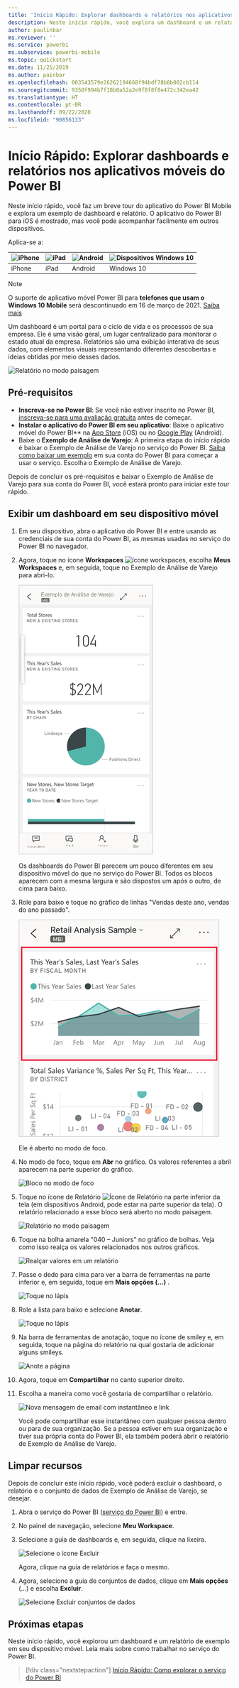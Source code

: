 ```yaml
---
title: 'Início Rápido: Explorar dashboards e relatórios nos aplicativos móveis'
description: Neste início rápido, você explora um dashboard e um relatório de exemplo nos aplicativos móveis do Power BI.
author: paulinbar
ms.reviewer: ''
ms.service: powerbi
ms.subservice: powerbi-mobile
ms.topic: quickstart
ms.date: 11/25/2019
ms.author: painbar
ms.openlocfilehash: 003543579e26262194668f94bdf78b8b002cb114
ms.sourcegitcommit: 9350f994b7f18b0a52a2e9f8f8f8e472c342ea42
ms.translationtype: HT
ms.contentlocale: pt-BR
ms.lasthandoff: 09/22/2020
ms.locfileid: "90856133"
---
```

# <a name="quickstart-explore-dashboards-and-reports-in-the-power-bi-mobile-apps"></a>Início Rápido: Explorar dashboards e relatórios nos aplicativos móveis do Power BI
Neste início rápido, você faz um breve tour do aplicativo do Power BI Mobile e explora um exemplo de dashboard e relatório. O aplicativo do Power BI para iOS é mostrado, mas você pode acompanhar facilmente em outros dispositivos.

Aplica-se a:

| ![iPhone](./media/mobile-apps-quickstart-view-dashboard-report/iphone-logo-30-px.png) | ![iPad](./media/mobile-apps-quickstart-view-dashboard-report/ipad-logo-30-px.png) | ![Android](./media/mobile-apps-quickstart-view-dashboard-report/android-logo-30-px.png) | ![Dispositivos Windows 10](./media/mobile-apps-quickstart-view-dashboard-report/win-10-logo-30-px.png) |
|:--- |:--- |:--- |:--- |
| iPhone | iPad | Android | Windows 10 |

>[!NOTE]
>O suporte de aplicativo móvel Power BI para **telefones que usam o Windows 10 Mobile** será descontinuado em 16 de março de 2021. [Saiba mais](/legal/powerbi/powerbi-mobile/power-bi-mobile-app-end-of-support-for-windows-phones)

Um dashboard é um portal para o ciclo de vida e os processos de sua empresa. Ele é uma visão geral, um lugar centralizado para monitorar o estado atual da empresa. Relatórios são uma exibição interativa de seus dados, com elementos visuais representando diferentes descobertas e ideias obtidas por meio desses dados. 

![Relatório no modo paisagem](././media/mobile-apps-quickstart-view-dashboard-report/power-bi-android-quickstart-report.png)

## <a name="prerequisites"></a>Pré-requisitos

* **Inscreva-se no Power BI**: Se você não estiver inscrito no Power BI, [inscreva-se para uma avaliação gratuita](https://app.powerbi.com/signupredirect?pbi_source=web) antes de começar.
* **Instalar o aplicativo do Power BI em seu aplicativo**: Baixe o aplicativo móvel do Power BI** na [App Store](https://apps.apple.com/app/microsoft-power-bi/id929738808) (iOS) ou no [Google Play](https://play.google.com/store/apps/details?id=com.microsoft.powerbim&amp;amp;clcid=0x409) (Android).
* Baixe o **Exemplo de Análise de Varejo**: A primeira etapa do início rápido é baixar o Exemplo de Análise de Varejo no serviço do Power BI. [Saiba como baixar um exemplo](./mobile-apps-download-samples.md) em sua conta do Power BI para começar a usar o serviço. Escolha o Exemplo de Análise de Varejo.

Depois de concluir os pré-requisitos e baixar o Exemplo de Análise de Varejo para sua conta do Power BI, você estará pronto para iniciar este tour rápido.

## <a name="view-a-dashboard-on-your-mobile-device"></a>Exibir um dashboard em seu dispositivo móvel
1. Em seu dispositivo, abra o aplicativo do Power BI e entre usando as credenciais de sua conta do Power BI, as mesmas usadas no serviço do Power BI no navegador.
 
1. Agora, toque no ícone **Workspaces** ![ícone workspaces](./media/mobile-apps-quickstart-view-dashboard-report/power-bi-iphone-workspaces-button.png), escolha **Meus Workspaces** e, em seguida, toque no Exemplo de Análise de Varejo para abri-lo.

    ![Dashboards em Meu Workspace](./media/mobile-apps-quickstart-view-dashboard-report/power-bi-android-quickstart-dashboard.png)
   
    Os dashboards do Power BI parecem um pouco diferentes em seu dispositivo móvel do que no serviço do Power BI. Todos os blocos aparecem com a mesma largura e são dispostos um após o outro, de cima para baixo.

6. Role para baixo e toque no gráfico de linhas "Vendas deste ano, vendas do ano passado".

    ![Toque em um bloco para ir para o modo de foco](./media/mobile-apps-quickstart-view-dashboard-report/power-bi-android-quickstart-tap-tile-fave.png)

    Ele é aberto no modo de foco.

7. No modo de foco, toque em **Abr** no gráfico. Os valores referentes a abril aparecem na parte superior do gráfico.

    ![Bloco no modo de foco](./media/mobile-apps-quickstart-view-dashboard-report/power-bi-android-quickstart-tile-focus.png)

8. Toque no ícone de Relatório ![Ícone de Relatório](./media/mobile-apps-quickstart-view-dashboard-report/power-bi-android-quickstart-report-icon.png) na parte inferior da tela (em dispositivos Android, pode estar na parte superior da tela). O relatório relacionado a esse bloco será aberto no modo paisagem.

    ![Relatório no modo paisagem](././media/mobile-apps-quickstart-view-dashboard-report/power-bi-android-quickstart-report.png)

9. Toque na bolha amarela "040 – Juniors" no gráfico de bolhas. Veja como isso realça os valores relacionados nos outros gráficos. 

    ![Realçar valores em um relatório](./media/mobile-apps-quickstart-view-dashboard-report/power-bi-android-quickstart-cross-highlight.png)

10. Passe o dedo para cima para ver a barra de ferramentas na parte inferior e, em seguida, toque em **Mais opções (…)** .

    ![Toque no lápis](./media/mobile-apps-quickstart-view-dashboard-report/power-bi-android-quickstart-tap-pencil.png)


11. Role a lista para baixo e selecione **Anotar**.

    ![Toque no lápis](./media/mobile-apps-quickstart-view-dashboard-report/power-bi-android-quickstart-tap-pencil2.png)

12. Na barra de ferramentas de anotação, toque no ícone de smiley e, em seguida, toque na página do relatório na qual gostaria de adicionar alguns smileys.
 
    ![Anote a página](./media/mobile-apps-quickstart-view-dashboard-report/power-bi-android-quickstart-annotate.png)

13. Agora, toque em **Compartilhar** no canto superior direito.

14. Escolha a maneira como você gostaria de compartilhar o relatório.  

    ![Nova mensagem de email com instantâneo e link](./media/mobile-apps-quickstart-view-dashboard-report/power-bi-android-quickstart-send-snapshot.png)

    Você pode compartilhar esse instantâneo com qualquer pessoa dentro ou para de sua organização. Se a pessoa estiver em sua organização e tiver sua própria conta do Power BI, ela também poderá abrir o relatório de Exemplo de Análise de Varejo.

## <a name="clean-up-resources"></a>Limpar recursos

Depois de concluir este início rápido, você poderá excluir o dashboard, o relatório e o conjunto de dados de Exemplo de Análise de Varejo, se desejar.

1. Abra o serviço do Power BI ([serviço do Power BI](https://app.powerbi.com)) e entre.

2. No painel de navegação, selecione **Meu Workspace**.

3. Selecione a guia de dashboards e, em seguida, clique na lixeira.

    ![Selecione o ícone Excluir](./media/mobile-apps-quickstart-view-dashboard-report/power-bi-android-quickstart-delete-retail.png)

    Agora, clique na guia de relatórios e faça o mesmo.

4. Agora, selecione a guia de conjuntos de dados, clique em **Mais opções** (…) e escolha **Excluir**. 


    ![Selecione Excluir conjuntos de dados](./media/mobile-apps-quickstart-view-dashboard-report/power-bi-android-quickstart-delete-retail-datasets.png)

## <a name="next-steps"></a>Próximas etapas

Neste início rápido, você explorou um dashboard e um relatório de exemplo em seu dispositivo móvel. Leia mais sobre como trabalhar no serviço do Power BI. 

> [!div class="nextstepaction"]
> [Início Rápido: Como explorar o serviço do Power BI](../end-user-experience.md)